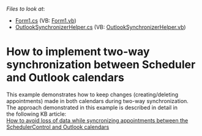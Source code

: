 <!-- default file list -->
*Files to look at*:

* [Form1.cs](./CS/SyncWithOutlook/Form1.cs) (VB: [Form1.vb](./VB/SyncWithOutlook/Form1.vb))
* [OutlookSynchronizerHelper.cs](./CS/SyncWithOutlook/OutlookSynchronizerHelper.cs) (VB: [OutlookSynchronizerHelper.vb](./VB/SyncWithOutlook/OutlookSynchronizerHelper.vb))
<!-- default file list end -->
# How to implement two-way synchronization between Scheduler and Outlook calendars


This example demonstrates how to keep changes (creating/deleting appointments) made in both calendars during two-way synchronization.<br>The approach demonstrated in this example is described in detail in the following KB article:<br><a href="https://www.devexpress.com/Support/Center/p/T413367">How to avoid loss of data while syncronizing appointments between the SchedulerControl and Outlook calendars</a>

<br/>


